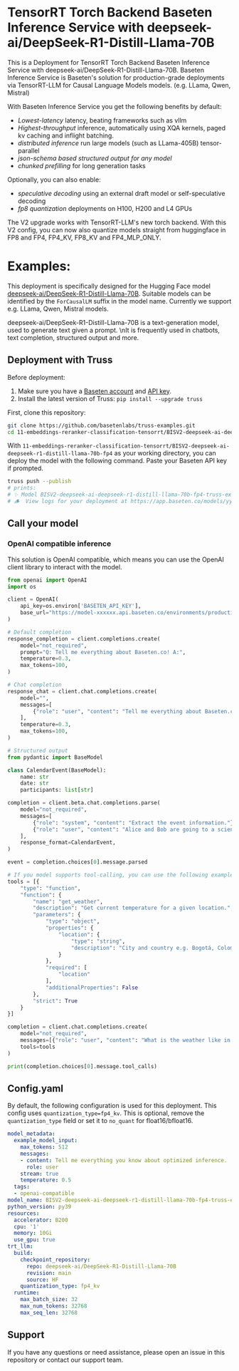 # TensorRT Torch Backend Baseten Inference Service with deepseek-ai/DeepSeek-R1-Distill-Llama-70B

This is a Deployment for TensorRT Torch Backend Baseten Inference Service with deepseek-ai/DeepSeek-R1-Distill-Llama-70B. Baseten Inference Service is Baseten's solution for production-grade deployments via TensorRT-LLM for Causal Language Models models. (e.g. LLama, Qwen, Mistral)

With Baseten Inference Service you get the following benefits by default:
- *Lowest-latency* latency, beating frameworks such as vllm
- *Highest-throughput* inference, automatically using XQA kernels, paged kv caching and inflight batching.
- *distributed inference* run large models (such as LLama-405B) tensor-parallel
- *json-schema based structured output for any model*
- *chunked prefilling* for long generation tasks

Optionally, you can also enable:
- *speculative decoding* using an external draft model or self-speculative decoding
- *fp8 quantization* deployments on H100, H200 and L4 GPUs

The V2 upgrade works with TensorRT-LLM's new torch backend. With this V2 config, you can now also quantize models straight from huggingface in FP8 and FP4, FP4_KV, FP8_KV and FP4_MLP_ONLY.


# Examples:
This deployment is specifically designed for the Hugging Face model [deepseek-ai/DeepSeek-R1-Distill-Llama-70B](https://huggingface.co/deepseek-ai/DeepSeek-R1-Distill-Llama-70B).
Suitable models can be identified by the `ForCausalLM` suffix in the model name. Currently we support e.g. LLama, Qwen, Mistral models.

deepseek-ai/DeepSeek-R1-Distill-Llama-70B  is a text-generation model, used to generate text given a prompt. \nIt is frequently used in chatbots, text completion, structured output and more.


## Deployment with Truss

Before deployment:

1. Make sure you have a [Baseten account](https://app.baseten.co/signup) and [API key](https://app.baseten.co/settings/account/api_keys).
2. Install the latest version of Truss: `pip install --upgrade truss`


First, clone this repository:
```sh
git clone https://github.com/basetenlabs/truss-examples.git
cd 11-embeddings-reranker-classification-tensorrt/BISV2-deepseek-ai-deepseek-r1-distill-llama-70b-fp4
```

With `11-embeddings-reranker-classification-tensorrt/BISV2-deepseek-ai-deepseek-r1-distill-llama-70b-fp4` as your working directory, you can deploy the model with the following command. Paste your Baseten API key if prompted.

```sh
truss push --publish
# prints:
# ✨ Model BISV2-deepseek-ai-deepseek-r1-distill-llama-70b-fp4-truss-example was successfully pushed ✨
# 🪵  View logs for your deployment at https://app.baseten.co/models/yyyyyy/logs/xxxxxx
```

## Call your model

### OpenAI compatible inference
This solution is OpenAI compatible, which means you can use the OpenAI client library to interact with the model.

```python
from openai import OpenAI
import os

client = OpenAI(
    api_key=os.environ['BASETEN_API_KEY'],
    base_url="https://model-xxxxxx.api.baseten.co/environments/production/sync/v1"
)

# Default completion
response_completion = client.completions.create(
    model="not_required",
    prompt="Q: Tell me everything about Baseten.co! A:",
    temperature=0.3,
    max_tokens=100,
)

# Chat completion
response_chat = client.chat.completions.create(
    model="",
    messages=[
        {"role": "user", "content": "Tell me everything about Baseten.co!"}
    ],
    temperature=0.3,
    max_tokens=100,
)

# Structured output
from pydantic import BaseModel

class CalendarEvent(BaseModel):
    name: str
    date: str
    participants: list[str]

completion = client.beta.chat.completions.parse(
    model="not_required",
    messages=[
        {"role": "system", "content": "Extract the event information."},
        {"role": "user", "content": "Alice and Bob are going to a science fair on Friday."},
    ],
    response_format=CalendarEvent,
)

event = completion.choices[0].message.parsed

# If you model supports tool-calling, you can use the following example:
tools = [{
    "type": "function",
    "function": {
        "name": "get_weather",
        "description": "Get current temperature for a given location.",
        "parameters": {
            "type": "object",
            "properties": {
                "location": {
                    "type": "string",
                    "description": "City and country e.g. Bogotá, Colombia"
                }
            },
            "required": [
                "location"
            ],
            "additionalProperties": False
        },
        "strict": True
    }
}]

completion = client.chat.completions.create(
    model="not_required",
    messages=[{"role": "user", "content": "What is the weather like in Paris today?"}],
    tools=tools
)

print(completion.choices[0].message.tool_calls)
```


## Config.yaml
By default, the following configuration is used for this deployment. This config uses `quantization_type=fp4_kv`. This is optional, remove the `quantization_type` field or set it to `no_quant` for float16/bfloat16.

```yaml
model_metadata:
  example_model_input:
    max_tokens: 512
    messages:
    - content: Tell me everything you know about optimized inference.
      role: user
    stream: true
    temperature: 0.5
  tags:
  - openai-compatible
model_name: BISV2-deepseek-ai-deepseek-r1-distill-llama-70b-fp4-truss-example
python_version: py39
resources:
  accelerator: B200
  cpu: '1'
  memory: 10Gi
  use_gpu: true
trt_llm:
  build:
    checkpoint_repository:
      repo: deepseek-ai/DeepSeek-R1-Distill-Llama-70B
      revision: main
      source: HF
    quantization_type: fp4_kv
  runtime:
    max_batch_size: 32
    max_num_tokens: 32768
    max_seq_len: 32768

```

## Support
If you have any questions or need assistance, please open an issue in this repository or contact our support team.
